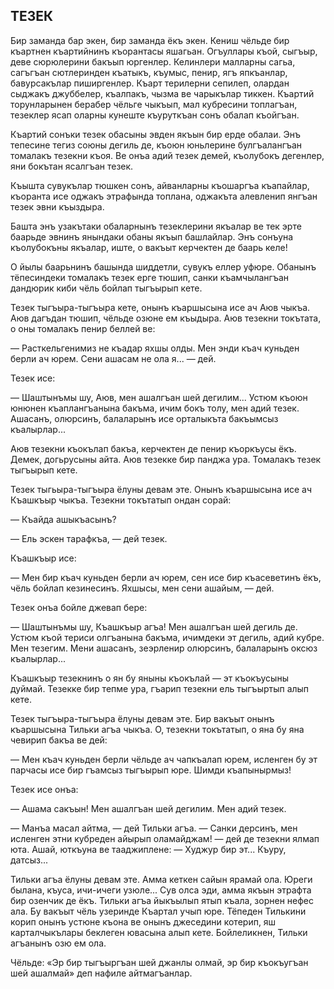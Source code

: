 ## ТЕЗЕК

Бир заманда бар экен, бир заманда ёкъ экен. Кениш чёльде бир къартнен къартийнинъ къорантасы яшагьан. Огъуллары къой, сыгъыр, деве сюрюлерини бакъып юргенлер. Келинлери малларны сагьа, сагъгъан сютлеринден къатыкъ, къумыс, пенир, ягъ япкъанлар, бавурсакълар пиширгенлер. 
Къарт терилерни сепилеп, олардан сыджакъ джуббелер, къалпакъ, чызма ве чарыкълар тиккен. Къартий торунларынен берабер чёльге чыкъып, мал кубресини топлагъан, тезеклер ясап оларны кунеште къуруткъан сонъ обалап къойгъан.

Къартий сонъки тезек обасыны эвден якъын бир ерде обалаи. Энъ тепесине тегиз союны дегиль де, къоюн юньлерине булгъалангъан томалакъ тезекни къоя. Ве онъа адий тезек демей, къолубокъ дегенлер, яни бокътан ясалгъан тезек.

Къышта сувукълар тюшкен сонъ, айванларны къошаргъа къапайлар, къоранта исе оджакъ этрафында топлана, оджакъта алевленип янгъан тезек эвни къыздыра.

Башта энъ узакътаки обаларнынъ тезеклерини якъалар ве тек эрте баарьде эвнинъ янындаки обаны якъып башлайлар. Энъ сонъуна къолубокъны якъалар, иште, о вакъыт керчектен де баарь келе!

О йылы баарьнинъ башында шиддетли, сувукъ еллер уфюре. Обанынъ тёпесиндеки томалакъ тезек ерге тюшип, санки къамчылангъан дандюрик киби чёль бойлап тыгъырып кете.

Тезек тыгъыра-тыгъыра кете, онынъ къаршысына исе ач Аюв чыкъа. Аюв дагъдан тюшип, чёльде озюне ем къыдыра. Аюв тезекни токътата, о оны томалакъ пенир беллей ве:

— Расткельгенимиз не къадар яхшы олды. Мен энди къач куньден берли ач юрем. Сени ашасам не ола я... — дей.

Тезек исе:

— Шаштынъмы шу, Аюв, мен ашалгъан шей дегилим... Устюм къоюн юнюнен къаплангъанына бакъма, ичим бокъ толу, мен адий тезек. Ашасанъ, олюрсинъ, балаларынъ исе орталыкъта бакъымсыз къалырлар...

Аюв тезекни къокълап бакъа, керчектен де пенир къоркъусы ёкъ. Демек, догьрусыны айта. Аюв тезекке бир панджа ура. Томалакъ тезек тыгъырып кете.

Тезек тыгьыра-тыгъыра ёлуны девам эте. Онынъ къаршысына исе ач Къашкъыр чыкъа. Тезекни токътатып ондан сорай:

— Къайда ашыкъасынъ?

— Ель эскен тарафкъа, — дей тезек.

Къашкъыр исе:

— Мен бир къач куньден берли ач юрем, сен исе бир къасеветинъ ёкъ, чёль бойлап кезинесинъ. Яхшысы, мен сени ашайым, — дей.

Тезек онъа бойле джевап бере:

— Шаштынъмы шу, Къашкъыр агъа! Мен ашалгъан шей дегиль де. Устюм къой териси олгъанына бакъма, ичимдеки эт дегиль, адий кубре. Мен тезегим. Мени ашасанъ, зеэрленир олюрсинъ, балаларынъ оксюз къалырлар...

Къашкъыр тезекнинъ о ян бу яныны къокълай — эт къокъусыны дуймай. Тезекке бир тепме ура, гъарип тезекни ель тыгъыртып алып кете.

Тезек тыгъыра-тыгъыра ёлуны девам эте. Бир вакъыт онынъ къаршысына Тильки агъа чыкъа. О, тезекни токътатып, о яна бу яна чевирип бакъа ве дей:

— Мен къач куньден берли чёльде ач чапкъалап юрем, исленген бу эт парчасы исе бир гъамсыз тыгъырып юре. Шимди къапынырмыз!

Тезек исе онъа:

— Ашама сакъын! Мен ашалгъан шей дегилим. Мен адий тезек.

— Манъа масал айтма, — дей Тильки агъа. — Санки дерсинъ, мен исленген этни кубреден айырып оламайджам! — дей де тезекни ялмап юта. Ашай, юткъуна ве тааджиплене: — Худжур бир эт... Къуру, датсыз...

Тильки агъа ёлуны девам эте. Амма кеткен сайын ярамай ола. Юреги былана, къуса, ичи-ичеги узюле... Сув олса эди, амма якъын этрафта бир озенчик де ёкъ. Тильки агъа йыкъылып ятып къала, зорнен нефес ала. Бу вакъыт чёль узеринде Къартал учып юре. 
Тёпеден Тилькини корип онынъ устюне къона ве онынъ джеседини котерип, яш карталчыкълары беклеген ювасына алып кете. Бойлеликнен, Тильки агъанынъ озю ем ола.

Чёльде: «Эр бир тыгъыргъан шей джанлы олмай, эр бир къокъугъан шей ашалмай» деп нафиле айтмагъанлар.
